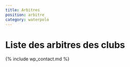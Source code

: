 ```yaml
---
title: Arbitres
position: arbitre
category: waterpolo
---
```


# Liste des arbitres des clubs

{% include wp_contact.md %}